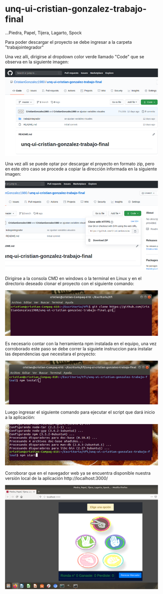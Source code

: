# unq-ui-cristian-gonzalez-trabajo-final


 ...Piedra, Papel, Tijera, Lagarto, Spock


Para poder descargar el proyecto se debe ingresar a la carpeta "trabajointegrador"


Una vez alli, dirigirse al dropdown color verde llamado "Code" que se observa en la siguiente imagen:

![paso1](https://raw.githubusercontent.com/CristianGonzalez1980/unq-ui-cristian-gonzalez-trabajo-final/master/trabajointegrador/Captura%20de%20pantalla%20de%202020-07-20%2014-22-09.png)



Una vez alli se puede optar por descargar el proyecto en formato zip, pero en este otro caso se procede a copiar la dirección informada en la siguiente imagen:

![paso2](https://raw.githubusercontent.com/CristianGonzalez1980/unq-ui-cristian-gonzalez-trabajo-final/master/trabajointegrador/Captura%20de%20pantalla%20de%202020-07-20%2014-22-14.png)



Dirigirse a la consola CMD en windows o la terminal en Linux y en el directorio deseado clonar el proyecto con el siguiente comando:

![paso3](https://raw.githubusercontent.com/CristianGonzalez1980/unq-ui-cristian-gonzalez-trabajo-final/master/trabajointegrador/Captura%20de%20pantalla%20de%202020-07-20%2014-24-20.png)



Es necesario contar con la herramienta npm instalada en el equipo, una vez corroborado este paso se debe correr la siguiete instruccion para instalar las dependencias que necesitara el proyecto:

![paso4](https://raw.githubusercontent.com/CristianGonzalez1980/unq-ui-cristian-gonzalez-trabajo-final/master/trabajointegrador/Captura%20de%20pantalla%20de%202020-07-20%2014-26-46.png)



Luego ingresar el siguiente comando para ejecutar el script que dará inicio a la aplicación:

![paso5](https://raw.githubusercontent.com/CristianGonzalez1980/unq-ui-cristian-gonzalez-trabajo-final/master/trabajointegrador/Captura%20de%20pantalla%20de%202020-07-20%2014-40-03.png)



Corroborar que en el navegador web ya se encuentra disponible nuestra versión local de la aplicación http://localhost:3000/

![paso6](https://raw.githubusercontent.com/CristianGonzalez1980/unq-ui-cristian-gonzalez-trabajo-final/master/trabajointegrador/Captura%20de%20pantalla%20de%202020-07-20%2015-02-35.png)



